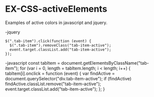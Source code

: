# EX-CSS-activeElements
Examples of active colors in javascript and jquery.


-jquery

    $(".tab-item").click(function (event) {
      $(".tab-item").removeClass("tab-item-active");
      event.target.classList.add("tab-item-active");
    });

-javascript
  const tabItem = document.getElementsByClassName("tab-item");
  for (var i = 0, length = tabItem.length; i < length; i++) {
    tabItem[i].onclick = function (event) {
      var findActive = document.querySelector("div.tab-item-active");
      if (findActive) findActive.classList.remove("tab-item-active");
      event.target.classList.add("tab-item-active");
    };
  }
